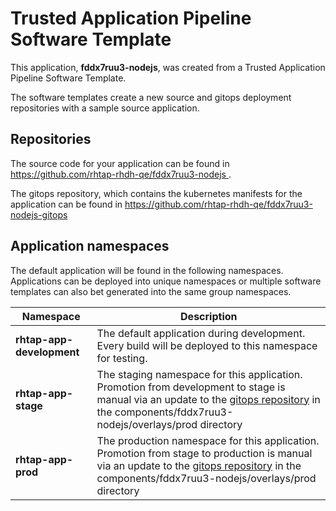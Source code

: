 # Trusted Application Pipeline Software Template

This application, **fddx7ruu3-nodejs**, was created from a Trusted Application Pipeline Software Template.

The software templates create a new source and gitops deployment repositories with a sample source application. 

## Repositories

The source code for your application can be found in [https://github.com/rhtap-rhdh-qe/fddx7ruu3-nodejs ](https://github.com/rhtap-rhdh-qe/fddx7ruu3-nodejs ).
 
The gitops repository, which contains the kubernetes manifests for the application can be found in 
[https://github.com/rhtap-rhdh-qe/fddx7ruu3-nodejs-gitops ](https://github.com/rhtap-rhdh-qe/fddx7ruu3-nodejs-gitops ) 

## Application namespaces 

The default application will be found in the following namespaces. Applications can be deployed into unique namespaces or multiple software templates can also bet generated into the same group namespaces.  

|  Namespace   |  Description   |  
| -------- | -------- |   
| **rhtap-app-development** | The default application during development. Every build will be deployed to this namespace for testing. | 
| **rhtap-app-stage** | The staging namespace for this application. Promotion from development to stage is manual via an update to the [gitops repository](https://github.com/rhtap-rhdh-qe/fddx7ruu3-nodejs-gitops ) in the components/fddx7ruu3-nodejs/overlays/prod directory |  
| **rhtap-app-prod** | The production namespace for this application. Promotion from stage to production is manual via an update to the [gitops repository](https://github.com/rhtap-rhdh-qe/fddx7ruu3-nodejs-gitops ) in the components/fddx7ruu3-nodejs/overlays/prod directory | 